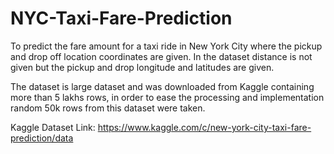# NYC-Taxi-Fare-Prediction
To predict the fare amount for a taxi ride in New York City where the pickup and drop off location coordinates are given. In the dataset distance is not given but the pickup and drop longitude and latitudes are given.

The dataset is large dataset and was downloaded from Kaggle containing more than 5 lakhs rows, in order to ease the processing and implementation random 50k rows from this dataset were taken.

Kaggle Dataset Link: https://www.kaggle.com/c/new-york-city-taxi-fare-prediction/data
